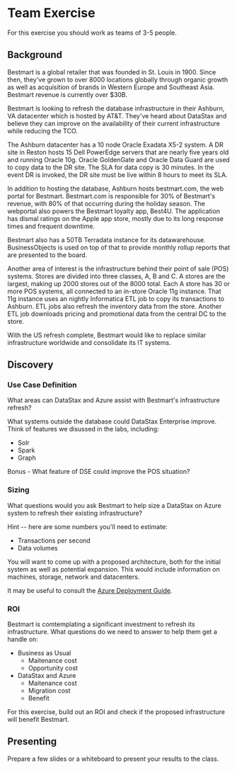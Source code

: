 # Team Exercise

For this exercise you should work as teams of 3-5 people.

## Background

Bestmart is a global retailer that was founded in St. Louis in 1900.  Since then, they've grown to over 8000 locations globally through organic growth as well as acquisition of brands in Western Europe and Southeast Asia.  Bestmart revenue is currently over $30B.

Bestmart is looking to refresh the database infrastructure in their Ashburn, VA datacenter which is hosted by AT&T.  They've heard about DataStax and believe they can improve on the availability of their current infrastructure while reducing the TCO.

The Ashburn datacenter has a 10 node Oracle Exadata X5-2 system.  A DR site in Reston hosts 15 Dell PowerEdge servers that are nearly five years old and running Oracle 10g.  Oracle GoldenGate and Oracle Data Guard are used to copy data to the DR site.  The SLA for data copy is 30 minutes.  In the event DR is invoked, the DR site must be live within 8 hours to meet its SLA.

In addition to hosting the database, Ashburn hosts bestmart.com, the web portal for Bestmart.  Bestmart.com is responsible for 30% of Bestmart's revenue, with 80% of that occurring during the holiday season.  The webportal also powers the Bestmart loyalty app, Best4U.  The application has dismal ratings on the Apple app store, mostly due to its long response times and frequent downtime.

Bestmart also has a 50TB Terradata instance for its datawarehouse.  BusinessObjects is used on top of that to provide monthly rollup reports that are presented to the board.

Another area of interest is the infrastructure behind their point of sale (POS) systems.  Stores are divided into three classes, A, B and C.  A stores are the largest, making up 2000 stores out of the 8000 total.  Each A store has 30 or more POS systems, all connected to an in-store Oracle 11g instance.  That 11g instance uses an nightly Informatica ETL job to copy its transactions to Ashburn.  ETL jobs also refresh the inventory data from the store.  Another ETL job downloads pricing and promotional data from the central DC to the store.

With the US refresh complete, Bestmart would like to replace similar infrastructure worldwide and consolidate its IT systems.

## Discovery

### Use Case Definition

What areas can DataStax and Azure assist with Bestmart's infrastructure refresh?

What systems outside the database could DataStax Enterprise improve.  Think of features we disussed in the labs, including:
* Solr
* Spark
* Graph

Bonus - What feature of DSE could improve the POS situation?

### Sizing

What questions would you ask Bestmart to help size a DataStax on Azure system to refresh their existing infrastructure?

Hint -- here are some numbers you'll need to estimate:
* Transactions per second
* Data volumes

You will want to come up with a proposed architecture, both for the initial system as well as potential expansion.  This would include information on machines, storage, network and datacenters.

It may be useful to consult the [Azure Deployment Guide](https://github.com/DSPN/azure-deployment-guide/blob/master/bestpractices.md).

### ROI

Bestmart is comtemplating a significant investment to refresh its infrastructure.  What questions do we need to answer to help them get a handle on:
* Business as Usual
    * Maitenance cost
    * Opportunity cost
* DataStax and Azure
    * Maitenance cost
    * Migration cost
    * Benefit

For this exercise, build out an ROI and check if the proposed infrastructure will benefit Bestmart.

## Presenting

Prepare a few slides or a whiteboard to present your results to the class.
